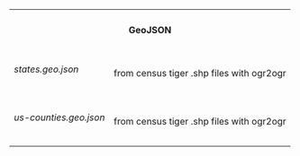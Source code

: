 

<table>
  <tr>
    <th colspan=2><h4> GeoJSON </h4></th>
  </tr>
  <tr>
    <td> <h6> states.geo.json</h6></td>
    <td> from census tiger .shp files with ogr2ogr </td>
  </tr>
  <tr>
    <td> <h6> us-counties.geo.json</h6></td>
    <td> from census tiger .shp files with ogr2ogr </td>
  </tr>
</table>
